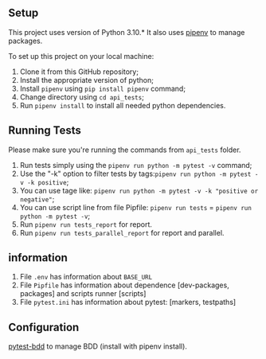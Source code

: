 ## Setup
This project uses version of Python 3.10.*
It also uses [pipenv](https://pipenv.readthedocs.io/) to manage packages.

To set up this project on your local machine:
1. Clone it from this GitHub repository;
2. Install the appropriate version of python;
3. Install `pipenv` using `pip install pipenv` command;
4. Change directory using `cd api_tests`;
5. Run `pipenv install` to install all needed python dependencies.


## Running Tests
Please make sure you're running the commands from `api_tests` folder.

1. Run tests simply using the `pipenv run python -m pytest -v` command;
2. Use the "-k" option to filter tests by tags:`pipenv run python -m pytest -v -k positive`;
3. You can use tage like: `pipenv run python -m pytest -v -k "positive or negative"`;
4. You can use script line from file Pipfile: `pipenv run tests` = `pipenv run python -m pytest -v`;
5. Run `pipenv run tests_report` for report.
6. Run `pipenv run tests_parallel_report` for report and parallel.


## information
1. File `.env` has information about `BASE_URL`
2. File `Pipfile` has information about dependence [dev-packages, packages] and scripts runner [scripts]
3. File `pytest.ini` has information about pytest: [markers, testpaths]


## Configuration
[pytest-bdd](https://pytest-bdd.readthedocs.io/) to manage BDD (install with pipenv install).
